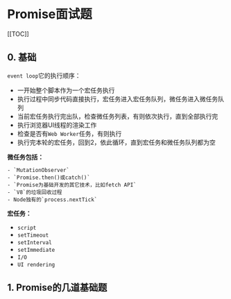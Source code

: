 # Promise面试题

[[TOC]]

## 0. 基础

`event loop`它的执行顺序：

- 一开始整个脚本作为一个宏任务执行
- 执行过程中同步代码直接执行，宏任务进入宏任务队列，微任务进入微任务队列
- 当前宏任务执行完出队，检查微任务列表，有则依次执行，直到全部执行完
- 执行浏览器UI线程的渲染工作
- 检查是否有`Web Worker`任务，有则执行
- 执行完本轮的宏任务，回到2，依此循环，直到宏任务和微任务队列都为空

**微任务包括：**

	- `MutationObserver`
	- `Promise.then()或catch()`
	- `Promise为基础开发的其它技术，比如fetch API`
	- `V8`的垃圾回收过程
	- Node独有的`process.nextTick`

**宏任务：**

- `script`
- `setTimeout`
- `setInterval`
- `setImmediate`
- `I/O`
- `UI rendering`

## 1. Promise的几道基础题

